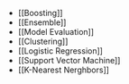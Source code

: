 - [[Boosting]]
- [[Ensemble]]
- [[Model Evaluation]]
- [[Clustering]]
- [[Logistic Regression]]
- [[Support Vector Machine]]
- [[K-Nearest Nerghbors]]